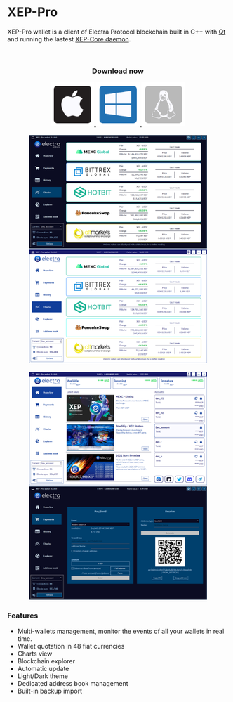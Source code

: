 # XEP-Pro

XEP-Pro wallet is a client of Electra Protocol blockchain built in C++ with [Qt](https://www.qt.io) and running the lastest [XEP-Core daemon](https://github.com/ElectraProtocol/XEP-Core/releases/tag/v1.0.4.0).

<!-- DOWNLOAD -->
<div align="center">
  <br />
  <h3 align="center">Download now</h3>
   <a href="https://github.com/ElectraProtocol/XEP-Pro-wallet/releases/download/client-1.0.0.0/XEP-Pro-setup-mac.dmg">
    <img src="icons/apple.png" width="100" height="100">
  </a>
  <a href="https://github.com/ElectraProtocol/XEP-Pro-wallet/releases/download/client-1.0.0.0/XEP-Pro-setup-windows.exe">
    <img src="icons/windows.png" width="100" height="100">
  </a>
  <a href="https://github.com/ElectraProtocol/XEP-Pro-wallet/releases/download/client-1.0.0.0/XEP-Pro-setup-linux.run">
    <img src="icons/linux.png" width="100" height="100">
  </a>
  <br />
</div>

<!-- WALLET PREVIEW -->
<div align="center">
  <br />
  <a href="https://raw.githubusercontent.com/ElectraProtocol/XEP-Pro-wallet/main/images/dark_theme.png">
    <img src="images/dark_theme.png" alt="dark" width="405" height="258">
  </a>
  <a href="https://raw.githubusercontent.com/ElectraProtocol/XEP-Pro-wallet/main/images/light_theme.png">
    <img src="images/light_theme.png" alt="light" width="405" height="258">
  </a>
</div>
<div align="center">
  <br />
  <a href="https://raw.githubusercontent.com/ElectraProtocol/XEP-Pro-wallet/main/images/light_overview.png">
    <img src="images/light_overview.png" alt="dark" width="405" height="258">
  </a>
  <a href="https://raw.githubusercontent.com/ElectraProtocol/XEP-Pro-wallet/main/images/payment_view_dark.png">
    <img src="images/payment_view_dark.png" alt="light" width="405" height="258">
  </a>
</div>

### Features

- Multi-wallets management, monitor the events of all your wallets in real time.
- Wallet quotation in 48 fiat currencies
- Charts view
- Blockchain explorer
- Automatic update
- Light/Dark theme
- Dedicated address book management
- Built-in backup import
